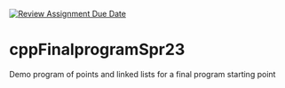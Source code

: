 [![Review Assignment Due Date](https://classroom.github.com/assets/deadline-readme-button-24ddc0f5d75046c5622901739e7c5dd533143b0c8e959d652212380cedb1ea36.svg)](https://classroom.github.com/a/R5hYuKsz)
# cppFinalprogramSpr23
Demo program of points and linked lists for a final program starting point
